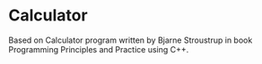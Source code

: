# Calculator 
Based on Calculator program written by Bjarne Stroustrup in book Programming Principles and Practice using C++.
